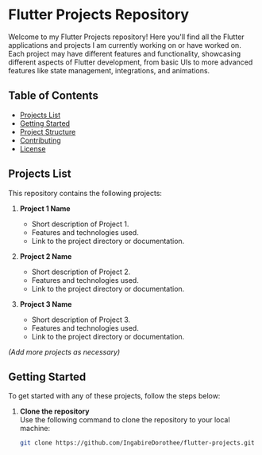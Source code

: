 # Flutter Projects Repository

Welcome to my Flutter Projects repository! Here you'll find all the Flutter applications and projects I am currently working on or have worked on. Each project may have different features and functionality, showcasing different aspects of Flutter development, from basic UIs to more advanced features like state management, integrations, and animations.

## Table of Contents

- [Projects List](#projects-list)
- [Getting Started](#getting-started)
- [Project Structure](#project-structure)
- [Contributing](#contributing)
- [License](#license)

## Projects List

This repository contains the following projects:

1. **Project 1 Name**
   - Short description of Project 1.
   - Features and technologies used.
   - Link to the project directory or documentation.
   
2. **Project 2 Name**
   - Short description of Project 2.
   - Features and technologies used.
   - Link to the project directory or documentation.

3. **Project 3 Name**
   - Short description of Project 3.
   - Features and technologies used.
   - Link to the project directory or documentation.

_(Add more projects as necessary)_

## Getting Started

To get started with any of these projects, follow the steps below:

1. **Clone the repository**  
   Use the following command to clone the repository to your local machine:
   ```bash
   git clone https://github.com/IngabireDorothee/flutter-projects.git

